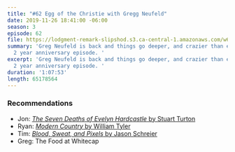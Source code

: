 ```yaml
---
title: "#62 Egg of the Christie with Gregg Neufeld"
date: 2019-11-26 18:41:00 -06:00
season: 3
episode: 62
file: https://lodgment-remark-slipshod.s3.ca-central-1.amazonaws.com/w62.mp3
summary: 'Greg Neufeld is back and things go deeper, and crazier than ever in this
  2 year anniversary episode. '
excerpt: 'Greg Neufeld is back and things go deeper, and crazier than ever in this
  2 year anniversary episode. '
duration: '1:07:53'
length: 65178564
---
```


### Recommendations
- Jon: [*The Seven Deaths of Evelyn Hardcastle* by Stuart Turton](https://www.goodreads.com/book/show/36337550-the-7-deaths-of-evelyn-hardcastle)
- Ryan: [*Modern Country* by William Tyler](https://open.spotify.com/album/0AlKGJjZriUhapXB3hyW6h?si=OGU154zuQeeFIJ6boRu4WQ)
- Tim: [*Blood, Sweat, and Pixels* by Jason Schreier](https://www.amazon.ca/Blood-Sweat-Pixels-Triumphant-Turbulent-ebook/dp/B01NAKSWW1)
- Greg: The Food at Whitecap